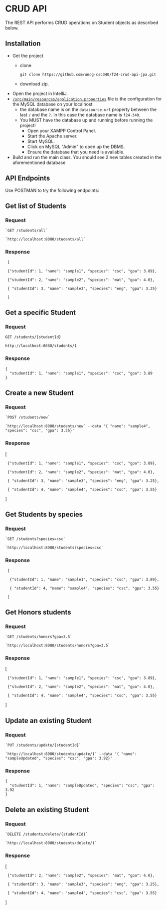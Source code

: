 # CRUD API

The REST API performs CRUD operations on Student objects as described below.

## Installation
- Get the project
    - clone
  
        `git clone https://github.com/uncg-csc340/f24-crud-api-jpa.git`
    - download zip.
- Open the project in IntelliJ.
- [`/src/main/resources/application.properties`](https://github.com/uncg-csc340/f24-crud-api-jpa/blob/8f6ea1be819075df59ed06bd5b8975eccb636712/src/main/resources/application.properties) file  is the configuration for the MySQL database on your localhost.
  - the database name is on the `datasource.url` property between the last `/` and the `?`. In this case the database name is `f24-340`.
  - You MUST have the database up and running before running the project! 
    - Open your XAMPP Control Panel.
    - Start the Apache server.
    - Start MySQL.
    - Click on MySQL "Admin" to open up the DBMS.
    - Ensure the database that you need is available.
- Build and run the main class. You should see 2 new tables created in the aforementioned database.

## API Endpoints
Use POSTMAN to try the following endpoints:

## Get list of Students

### Request

    `GET /students/all`

    `http://localhost:8080/students/all`

   
### Response

     [
   
     {"studentId": 1, "name": "sample1", "species": "csc", "gpa": 3.89}, 
   
     {"studentId": 2, "name": "sample2", "species": "mat", "gpa": 4.0}, 
   
     { "studentId": 3, "name": "sample3", "species": "eng", "gpa": 3.25}
   
     ]

## Get a specific Student

### Request

`GET /students/{studentId}`

`http://localhost:8080/students/1`

### Response

    {
      "studentId": 1, "name": "sample1", "species": "csc", "gpa": 3.89
    }

     
## Create a new Student

### Request

    `POST /students/new`
    
    `http://localhost:8080/students/new` --data '{ "name": "sample4", "species": "csc", "gpa": 3.55}'

   ### Response

   [
   
     {"studentId": 1, "name": "sample1", "species": "csc", "gpa": 3.89}, 
   
     {"studentId": 2, "name": "sample2", "species": "mat", "gpa": 4.0}, 
   
     { "studentId": 3, "name": "sample3", "species": "eng", "gpa": 3.25},

     { "studentId": 4, "name": "sample4", "species": "csc", "gpa": 3.55}
   
  ]

## Get Students by species

### Request

    `GET /students?species=csc`

    `http://localhost:8080/students?species=csc`

   
### Response

     [
   
      {"studentId": 1, "name": "sample1", "species": "csc", "gpa": 3.89}, 
   
      { "studentId": 4, "name": "sample4", "species": "csc", "gpa": 3.55}
   
     ]

## Get Honors students

### Request

    `GET /students/honors?gpa=3.5`

    `http://localhost:8080/students/honors?gpa=3.5`

   
### Response

   [
   
     {"studentId": 1, "name": "sample1", "species": "csc", "gpa": 3.89}, 
   
     {"studentId": 2, "name": "sample2", "species": "mat", "gpa": 4.0},    

     { "studentId": 4, "name": "sample4", "species": "csc", "gpa": 3.55}
     
   ]

## Update an existing Student

### Request

    `PUT /students/update/{studentId}`
    
    `http://localhost:8080/students/update/1` --data '{ "name": "sampleUpdated", "species": "csc", "gpa": 3.92}'

   ### Response
   
    {
      "studentId": 1, "name": "sampleUpdated", "species": "csc", "gpa": 3.92
    }


## Delete an existing Student

### Request

    `DELETE /students/delete/{studentId}`
    
    `http://localhost:8080/students/delete/1`

   ### Response
   
   [
   
     {"studentId": 2, "name": "sample2", "species": "mat", "gpa": 4.0}, 
   
     { "studentId": 3, "name": "sample3", "species": "eng", "gpa": 3.25},

     { "studentId": 4, "name": "sample4", "species": "csc", "gpa": 3.55}
   
  ]
